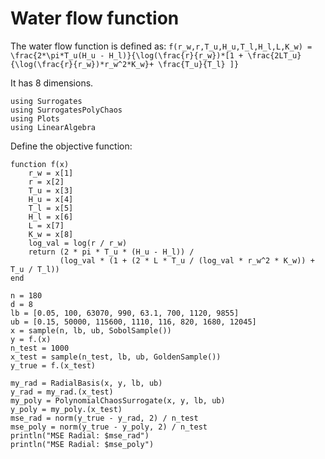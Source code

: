 # Water flow function

The water flow function is defined as:
``f(r_w,r,T_u,H_u,T_l,H_l,L,K_w) = \frac{2*\pi*T_u(H_u - H_l)}{\log(\frac{r}{r_w})*[1 + \frac{2LT_u}{\log(\frac{r}{r_w})*r_w^2*K_w}+ \frac{T_u}{T_l} ]}``

It has 8 dimensions.

```@example water
using Surrogates
using SurrogatesPolyChaos
using Plots
using LinearAlgebra
```

Define the objective function:

```@example water
function f(x)
    r_w = x[1]
    r = x[2]
    T_u = x[3]
    H_u = x[4]
    T_l = x[5]
    H_l = x[6]
    L = x[7]
    K_w = x[8]
    log_val = log(r / r_w)
    return (2 * pi * T_u * (H_u - H_l)) /
           (log_val * (1 + (2 * L * T_u / (log_val * r_w^2 * K_w)) + T_u / T_l))
end
```

```@example water
n = 180
d = 8
lb = [0.05, 100, 63070, 990, 63.1, 700, 1120, 9855]
ub = [0.15, 50000, 115600, 1110, 116, 820, 1680, 12045]
x = sample(n, lb, ub, SobolSample())
y = f.(x)
n_test = 1000
x_test = sample(n_test, lb, ub, GoldenSample())
y_true = f.(x_test)
```

```@example water
my_rad = RadialBasis(x, y, lb, ub)
y_rad = my_rad.(x_test)
my_poly = PolynomialChaosSurrogate(x, y, lb, ub)
y_poly = my_poly.(x_test)
mse_rad = norm(y_true - y_rad, 2) / n_test
mse_poly = norm(y_true - y_poly, 2) / n_test
println("MSE Radial: $mse_rad")
println("MSE Radial: $mse_poly")
```
